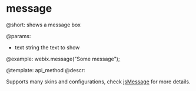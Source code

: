 message
=============


@short: shows a message box
	

@params:
- text	string	the text to show

@example:
webix.message("Some message");

@template:	api_method
@descr:

Supports many skins and configurations, check [jsMessage](https://github.com/dhtmlx/message) for more details.


